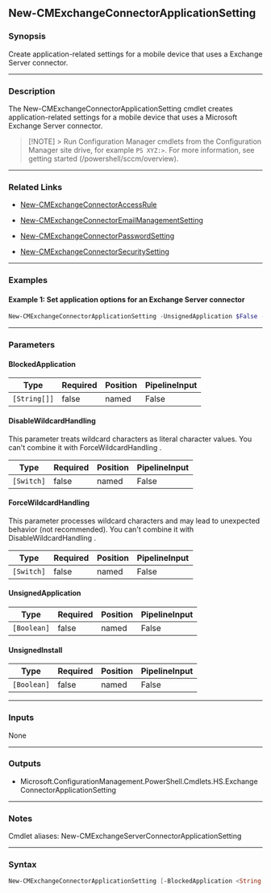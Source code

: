 New-CMExchangeConnectorApplicationSetting
-----------------------------------------




### Synopsis
Create application-related settings for a mobile device that uses a Exchange Server connector.



---


### Description

The New-CMExchangeConnectorApplicationSetting cmdlet creates application-related settings for a mobile device that uses a Microsoft Exchange Server connector.



> [!NOTE] > Run Configuration Manager cmdlets from the Configuration Manager site drive, for example `PS XYZ:>`. For more information, see getting started (/powershell/sccm/overview).



---


### Related Links
* [New-CMExchangeConnectorAccessRule](New-CMExchangeConnectorAccessRule)



* [New-CMExchangeConnectorEmailManagementSetting](New-CMExchangeConnectorEmailManagementSetting)



* [New-CMExchangeConnectorPasswordSetting](New-CMExchangeConnectorPasswordSetting)



* [New-CMExchangeConnectorSecuritySetting](New-CMExchangeConnectorSecuritySetting)





---


### Examples
#### Example 1: Set application options for an Exchange Server connector
```PowerShell
New-CMExchangeConnectorApplicationSetting -UnsignedApplication $False -UnsignedInstall $True -BlockedApplication "a1","a2"
```



---


### Parameters
#### **BlockedApplication**








|Type        |Required|Position|PipelineInput|
|------------|--------|--------|-------------|
|`[String[]]`|false   |named   |False        |



#### **DisableWildcardHandling**

This parameter treats wildcard characters as literal character values. You can't combine it with ForceWildcardHandling .






|Type      |Required|Position|PipelineInput|
|----------|--------|--------|-------------|
|`[Switch]`|false   |named   |False        |



#### **ForceWildcardHandling**

This parameter processes wildcard characters and may lead to unexpected behavior (not recommended). You can't combine it with DisableWildcardHandling .






|Type      |Required|Position|PipelineInput|
|----------|--------|--------|-------------|
|`[Switch]`|false   |named   |False        |



#### **UnsignedApplication**








|Type       |Required|Position|PipelineInput|
|-----------|--------|--------|-------------|
|`[Boolean]`|false   |named   |False        |



#### **UnsignedInstall**








|Type       |Required|Position|PipelineInput|
|-----------|--------|--------|-------------|
|`[Boolean]`|false   |named   |False        |





---


### Inputs
None





---


### Outputs
* Microsoft.ConfigurationManagement.PowerShell.Cmdlets.HS.ExchangeConnectorApplicationSetting






---


### Notes
Cmdlet aliases: New-CMExchangeServerConnectorApplicationSetting



---


### Syntax
```PowerShell
New-CMExchangeConnectorApplicationSetting [-BlockedApplication <String[]>] [-DisableWildcardHandling] [-ForceWildcardHandling] [-UnsignedApplication <Boolean>] [-UnsignedInstall <Boolean>] [<CommonParameters>]
```
